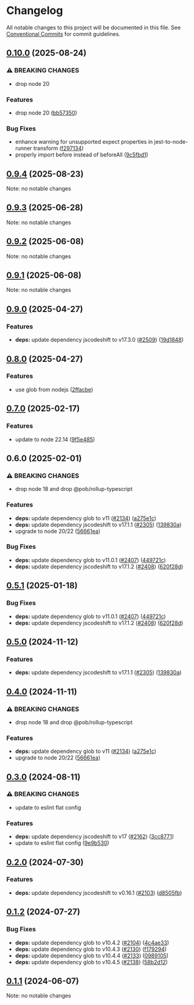 # Changelog

All notable changes to this project will be documented in this file.
See [Conventional Commits](https://conventionalcommits.org) for commit guidelines.

## [0.10.0](https://github.com/christophehurpeau/pob/compare/@pob/codemods@0.9.4...@pob/codemods@0.10.0) (2025-08-24)

### ⚠ BREAKING CHANGES

* drop node 20

### Features

* drop node 20 ([bb57350](https://github.com/christophehurpeau/pob/commit/bb573502c71f7316a54b4ce75203c05c0ba2e681))

### Bug Fixes

* enhance warning for unsupported expect properties in jest-to-node-runner transform ([f297134](https://github.com/christophehurpeau/pob/commit/f29713468a8fa7dcdf44b104f336d511b461e6bd))
* properly import before instead of beforeAll ([9c5fbd1](https://github.com/christophehurpeau/pob/commit/9c5fbd171ad9f9a39adc06f0f3a53ba9fbec4fdb))

## [0.9.4](https://github.com/christophehurpeau/pob/compare/@pob/codemods@0.9.3...@pob/codemods@0.9.4) (2025-08-23)

Note: no notable changes


## [0.9.3](https://github.com/christophehurpeau/pob/compare/@pob/codemods@0.9.2...@pob/codemods@0.9.3) (2025-06-28)

Note: no notable changes


## [0.9.2](https://github.com/christophehurpeau/pob/compare/@pob/codemods@0.9.1...@pob/codemods@0.9.2) (2025-06-08)

Note: no notable changes


## [0.9.1](https://github.com/christophehurpeau/pob/compare/@pob/codemods@0.9.0...@pob/codemods@0.9.1) (2025-06-08)

Note: no notable changes


## [0.9.0](https://github.com/christophehurpeau/pob/compare/@pob/codemods@0.8.0...@pob/codemods@0.9.0) (2025-04-27)

### Features

* **deps:** update dependency jscodeshift to v17.3.0 ([#2509](https://github.com/christophehurpeau/pob/issues/2509)) ([19d1848](https://github.com/christophehurpeau/pob/commit/19d1848160aaa6c20af854d39114b9883a5de39c))

## [0.8.0](https://github.com/christophehurpeau/pob/compare/@pob/codemods@0.7.0...@pob/codemods@0.8.0) (2025-04-27)

### Features

* use glob from nodejs ([2ffacbe](https://github.com/christophehurpeau/pob/commit/2ffacbebb7ea1f13d6e8761a7a223c62841e993b))

## [0.7.0](https://github.com/christophehurpeau/pob/compare/@pob/codemods@0.6.0...@pob/codemods@0.7.0) (2025-02-17)

### Features

* update to node 22.14 ([9f5e485](https://github.com/christophehurpeau/pob/commit/9f5e485f5044fd402de2c6b178990a6ba49e935c))

## 0.6.0 (2025-02-01)

### ⚠ BREAKING CHANGES

* drop node 18 and drop @pob/rollup-typescript

### Features

* **deps:** update dependency glob to v11 ([#2134](https://github.com/christophehurpeau/pob/issues/2134)) ([a275e1c](https://github.com/christophehurpeau/pob/commit/a275e1c1b9e49734ee1054b0757eba8007eb3c42))
* **deps:** update dependency jscodeshift to v17.1.1 ([#2305](https://github.com/christophehurpeau/pob/issues/2305)) ([139830a](https://github.com/christophehurpeau/pob/commit/139830a9364a7f895a2a2d2c4d53febdd174397a))
* upgrade to node 20/22 ([56661ea](https://github.com/christophehurpeau/pob/commit/56661eafd5bd804ff3b1531be2943bb3cd2e13ce))

### Bug Fixes

* **deps:** update dependency glob to v11.0.1 ([#2407](https://github.com/christophehurpeau/pob/issues/2407)) ([449721c](https://github.com/christophehurpeau/pob/commit/449721cd4b8422322585156e2134c042a9c3b213))
* **deps:** update dependency jscodeshift to v17.1.2 ([#2408](https://github.com/christophehurpeau/pob/issues/2408)) ([620f28d](https://github.com/christophehurpeau/pob/commit/620f28dd49a1311bd2a00b47835b907ebc283911))

## [0.5.1](https://github.com/christophehurpeau/pob/compare/@pob/codemods@0.5.0...@pob/codemods@0.5.1) (2025-01-18)

### Bug Fixes

* **deps:** update dependency glob to v11.0.1 ([#2407](https://github.com/christophehurpeau/pob/issues/2407)) ([449721c](https://github.com/christophehurpeau/pob/commit/449721cd4b8422322585156e2134c042a9c3b213))
* **deps:** update dependency jscodeshift to v17.1.2 ([#2408](https://github.com/christophehurpeau/pob/issues/2408)) ([620f28d](https://github.com/christophehurpeau/pob/commit/620f28dd49a1311bd2a00b47835b907ebc283911))

## [0.5.0](https://github.com/christophehurpeau/pob/compare/@pob/codemods@0.4.0...@pob/codemods@0.5.0) (2024-11-12)

### Features

* **deps:** update dependency jscodeshift to v17.1.1 ([#2305](https://github.com/christophehurpeau/pob/issues/2305)) ([139830a](https://github.com/christophehurpeau/pob/commit/139830a9364a7f895a2a2d2c4d53febdd174397a))

## [0.4.0](https://github.com/christophehurpeau/pob/compare/@pob/codemods@0.3.0...@pob/codemods@0.4.0) (2024-11-11)

### ⚠ BREAKING CHANGES

* drop node 18 and drop @pob/rollup-typescript

### Features

* **deps:** update dependency glob to v11 ([#2134](https://github.com/christophehurpeau/pob/issues/2134)) ([a275e1c](https://github.com/christophehurpeau/pob/commit/a275e1c1b9e49734ee1054b0757eba8007eb3c42))
* upgrade to node 20/22 ([56661ea](https://github.com/christophehurpeau/pob/commit/56661eafd5bd804ff3b1531be2943bb3cd2e13ce))

## [0.3.0](https://github.com/christophehurpeau/pob/compare/@pob/codemods@0.2.0...@pob/codemods@0.3.0) (2024-08-11)

### ⚠ BREAKING CHANGES

* update to eslint flat config

### Features

* **deps:** update dependency jscodeshift to v17 ([#2162](https://github.com/christophehurpeau/pob/issues/2162)) ([3cc8771](https://github.com/christophehurpeau/pob/commit/3cc8771a85374e357f421429bbc54a51bb2c51c6))
* update to eslint flat config ([9e9b530](https://github.com/christophehurpeau/pob/commit/9e9b530e1c89ad4f0fafa1af8f4a13816544f16c))

## [0.2.0](https://github.com/christophehurpeau/pob/compare/@pob/codemods@0.1.2...@pob/codemods@0.2.0) (2024-07-30)

### Features

* **deps:** update dependency jscodeshift to v0.16.1 ([#2103](https://github.com/christophehurpeau/pob/issues/2103)) ([d8505fb](https://github.com/christophehurpeau/pob/commit/d8505fbc438749f7904c15e6a493fb6cf4c8f79a))

## [0.1.2](https://github.com/christophehurpeau/pob/compare/@pob/codemods@0.1.1...@pob/codemods@0.1.2) (2024-07-27)

### Bug Fixes

* **deps:** update dependency glob to v10.4.2 ([#2104](https://github.com/christophehurpeau/pob/issues/2104)) ([4c4ae33](https://github.com/christophehurpeau/pob/commit/4c4ae339d047027c0d7ff8c55167b31573b37711))
* **deps:** update dependency glob to v10.4.3 ([#2130](https://github.com/christophehurpeau/pob/issues/2130)) ([f179294](https://github.com/christophehurpeau/pob/commit/f179294dd405ee64d0376835caaaee503d67de41))
* **deps:** update dependency glob to v10.4.4 ([#2133](https://github.com/christophehurpeau/pob/issues/2133)) ([0989105](https://github.com/christophehurpeau/pob/commit/098910588a434b4829207d6de0c65066adaabe4b))
* **deps:** update dependency glob to v10.4.5 ([#2138](https://github.com/christophehurpeau/pob/issues/2138)) ([58b2d12](https://github.com/christophehurpeau/pob/commit/58b2d12c103eb55e5fe1820c2aff6ad65efd36a1))

## [0.1.1](https://github.com/christophehurpeau/pob/compare/@pob/codemods@0.0.0...@pob/codemods@0.1.1) (2024-06-07)

Note: no notable changes


